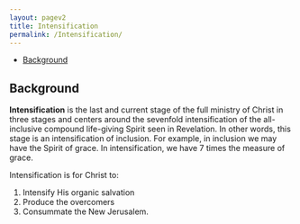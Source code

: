 ```yaml
---
layout: pagev2
title: Intensification
permalink: /Intensification/
---
```

- [Background](#background)

## Background

**Intensification** is the last and current stage of the full ministry of Christ in three stages and centers around the sevenfold intensification of the all-inclusive compound life-giving Spirit seen in Revelation. In other words, this stage is an intensification of inclusion. For example, in inclusion we may have the Spirit of grace. In intensification, we have 7 times the measure of grace. 

Intensification is for Christ to:

1. Intensify His organic salvation
2. Produce the overcomers
3. Consummate the New Jerusalem.